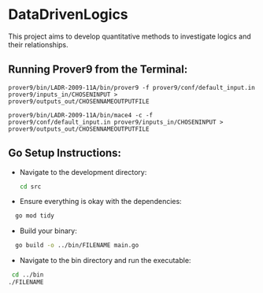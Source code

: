 # DataDrivenLogics

This project aims to develop quantitative methods to investigate logics and their relationships.

## Running Prover9 from the Terminal:

```
prover9/bin/LADR-2009-11A/bin/prover9 -f prover9/conf/default_input.in prover9/inputs_in/CHOSENINPUT > prover9/outputs_out/CHOSENNAMEOUTPUTFILE
```

```
prover9/bin/LADR-2009-11A/bin/mace4 -c -f prover9/conf/default_input.in prover9/inputs_in/CHOSENINPUT > prover9/outputs_out/CHOSENNAMEOUTPUTFILE
```



## Go Setup Instructions:

- Navigate to the development directory:
  ```bash
  cd src
  ```
- Ensure everything is okay with the dependencies:
```bash
  go mod tidy
  ```
- Build your binary:
```bash
  go build -o ../bin/FILENAME main.go
  ```
- Navigate to the bin directory and run the executable:
```bash
 cd ../bin
./FILENAME
  ```
